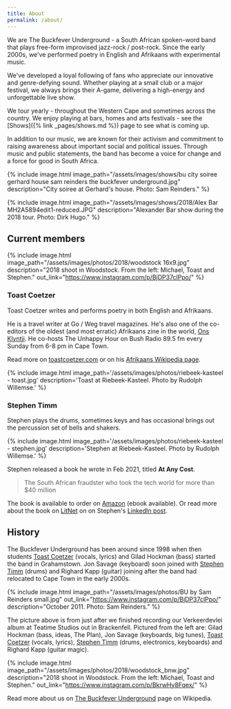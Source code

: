 ```yaml
---
title: About
permalink: /about/
---
```


We are The Buckfever Underground - a South African spoken-word band that plays free-form improvised jazz-rock / post-rock. Since the early 2000s, we've performed poetry in English and Afrikaans with experimental music.

We've developed a loyal following of fans who appreciate our innovative and genre-defying sound. Whether playing at a small club or a major festival, we always brings their A-game, delivering a high-energy and unforgettable live show.

We tour yearly - throughout the Western Cape and sometimes across the country. We enjoy playing at bars, homes and arts festivals - see the [Shows]({% link _pages/shows.md %}) page to see what is coming up.  

In addition to our music, we are known for their activism and commitment to raising awareness about important social and political issues. Through music and public statements, the band has become a voice for change and a force for good in South Africa.

{% include image.html
    image_path="/assets/images/shows/bu city soiree gerhard house sam reinders the buckfever underground.jpg"
    description="City soiree at Gerhard's house. Photo: Sam Reinders."
%}

{% include image.html
    image_path="/assets/images/shows/2018/Alex Bar MH2A5894edit1-reduced.JPG"
    description="Alexander Bar show during the 2018 tour. Photo: Dirk Hugo."
%}


## Current members

{% include image.html
    image_path="/assets/images/photos/2018/woodstock 16x9.jpg"
    description="2018 shoot in Woodstock. From the left: Michael, Toast and Stephen."
    out_link="https://www.instagram.com/p/BjDP37clPpo/"
%}

### Toast Coetzer

Toast Coetzer writes and performs poetry in both English and Afrikaans.

He is a travel writer at Go / Weg travel magazines. He's also one of the co-editors of the oldest (and most erratic) Afrikaans zine in the world, [Ons Klyntji](https://klyntji.com/). He co-hosts The Unhappy Hour on Bush Radio 89.5 fm every Sunday from 6-8 pm in Cape Town.

Read more on [toastcoetzer.com](https://www.toastcoetzer.com/) or on his [Afrikaans Wikipedia page](https://af.wikipedia.org/wiki/Toast_Coetzer).

{% include image.html
    image_path='/assets/images/photos/riebeek-kasteel - toast.jpg'
    description='Toast at Riebeek-Kasteel. Photo by Rudolph Willemse.'
%}

### Stephen Timm

Stephen plays the drums, sometimes keys and has occasional brings out the percussion set of bells and shakers.

{% include image.html
    image_path='/assets/images/photos/riebeek-kasteel - stephen.jpg'
    description='Stephen at Riebeek-Kasteel. Photo by Rudolph Willemse.'
%}

Stephen released a book he wrote in Feb 2021, titled **At Any Cost**.

> The South African fraudster who took the tech world for more than $40 million

The book is available to order on [Amazon][] (ebook available). Or read more about the book on [LitNet][] on on Stephen's [LinkedIn post][].

[Amazon]: https://www.amazon.com/At-Any-Cost-African-fraudster-ebook/dp/B08VS99GGJ
[LitNet]: https://www.litnet.co.za/296110-2/
[LinkedIn post]: https://www.linkedin.com/feed/update/urn:li:activity:6782894568309305344/


## History

The Buckfever Underground has been around since 1998 when then students [Toast Coetzer](#toast-coetzer) (vocals, lyrics) and Gilad Hockman (bass) started the band in Grahamstown. Jon Savage (keyboard) soon joined with [Stephen Timm](#stephen-timm) (drums) and Righard Kapp (guitar) joining after the band had relocated to Cape Town in the early 2000s.

{% include image.html
    image_path="/assets/images/photos/BU by Sam Reinders small.jpg"
    out_link="https://www.instagram.com/p/BjDP37clPpo/"
    description="October 2011. Photo: Sam Reinders."
%}

The picture above is from just after we finished recording our Verkeerdevlei album at Teatime Studios out in Brackenfell. Pictured from the left are: Gilad Hockman (bass, ideas, The Plan), Jon Savage (keyboards, big tunes), [Toast Coetzer](#toast-coetzer) (vocals, lyrics), [Stephen Timm](#stephen-timm) (drums, electronics, keyboards) and Righard Kapp (guitar magic).


{% include image.html
    image_path="/assets/images/photos/2018/woodstock_bnw.jpg"
    description="2018 shoot in Woodstock. From the left: Michael, Toast and Stephen."
    out_link="https://www.instagram.com/p/BkrwHy8Fqex/"
%}


Read more about us on [The Buckfever Underground](https://en.wikipedia.org/wiki/Buckfever_Underground) page on Wikipedia.

